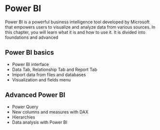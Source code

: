 # Power BI

Power BI is a powerful business intelligence tool developed by Microsoft that empowers users to visualize and analyze data from various sources. 
In this chapter, you will learn what it is and how to use it. It is divided into foundations and advanced 

## Power BI basics

- Power BI interface
- Data Tab, Relationship Tab and Report Tab
- Import data from files and databases
- Visualization and fields menu
 
## Advanced Power BI

- Power Query
- New columns and measures with DAX
- Hierarchies
- Data analysis with Power BI
